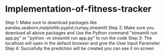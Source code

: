 # Implementation-of-fitness-tracker
Step 1: Make sure to download packages like pandas,seaborn,matplotlib.pyplot,numpy,streamlit
Step 2: Make sure you download all above packages and Use the Python command "streamlit run app.py" or "python -m streamlit run app.py" to run the code 
Step 3: The localhost will open in the default browser and give the User Input Parameter
Step 4: Succefully the prediction will be created you can see it on screen
